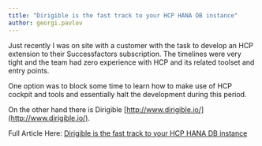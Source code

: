```yaml
---
title: "Dirigible is the fast track to your HCP HANA DB instance"
author: georgi.pavlov
---
```


Just recently I was on site with a customer with the task to develop an HCP extension to their
Successfactors subscription. The timelines were very tight and the team had zero experience with
HCP and its related toolset and entry points.


One option was to block some time to learn how to make use of HCP cockpit and tools and essentially halt the development during this period.


On the other hand there is Dirigible [http://www.dirigible.io/](http://www.dirigible.io/).



Full Article Here: [Dirigible is the fast track to your HCP HANA DB instance](http://scn.sap.com/people/georgi.pavlov/blog/2014/08/04/dirigible-is-the-fast-track-to-your-hcp-hana-instance)
